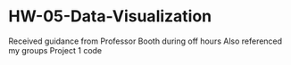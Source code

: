 # HW-05-Data-Visualization
Received guidance from Professor Booth during off hours
Also referenced my groups Project 1 code
